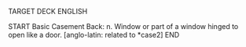 TARGET DECK
ENGLISH

START
Basic
Casement
Back: n. Window or part of a window hinged to open like a door. [anglo-latin: related to *case2]
END
